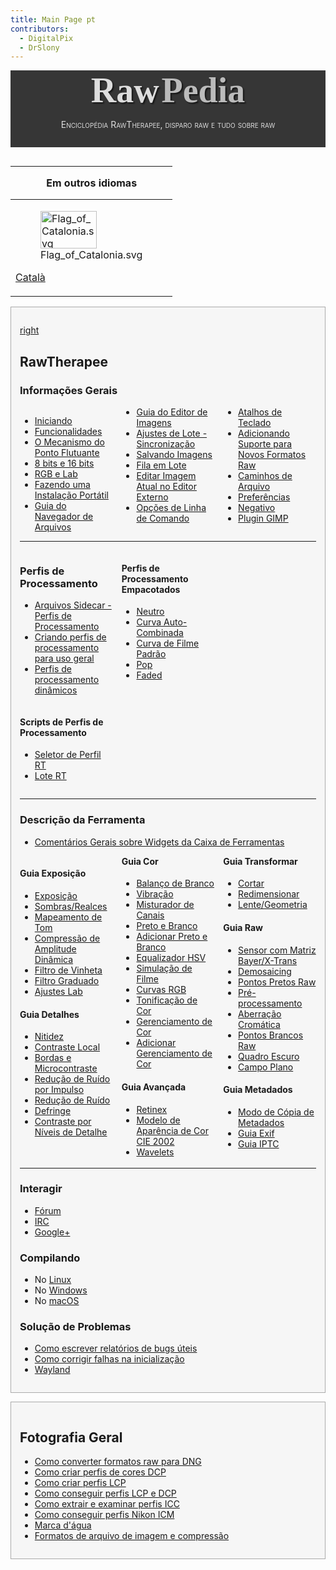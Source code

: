 ```yaml
---
title: Main Page pt
contributors:
  - DigitalPix
  - DrSlony
---
```


<div style="text-align: center; padding-bottom: 1em; margin-bottom: 1em; background-color: #363636; color: #DDDDDD;">

<span style="font-family: serif; font-size: 4em; font-weight: bold; text-shadow: 2px 2px 2px #161616;">Raw</span>
<span style="font-family: serif; font-size: 4em; font-weight: bold; text-shadow: 2px 2px 2px #161616; color: #BBBBBB">Pedia</span>

<span style="font-variant: small-caps;">Enciclopédia RawTherapee,
disparo raw e tudo sobre raw</span>

</div>
<div style="float: left; clear: right">

<table>
<thead>
<tr class="header">
<th style="padding: 0 1em;"><p>Em outros idiomas</p></th>
</tr>
</thead>
<tbody>
<tr class="odd">
<td><figure>
<img src="/images/Flag_of_Catalonia.svg" title="Flag_of_Catalonia.svg"
width="90" height="60" />
<figcaption>Flag_of_Catalonia.svg</figcaption>
</figure>
<p><a href="Main_Page/ca" title="wikilink">Català</a></p></td>
</tr>
</tbody>
</table>

  

<div style="background-color: #f6f6f6; border: 1px solid #aaa; padding: 1em; margin-bottom: 1em;">

[right](image:Rawtherapee_rawpedia_header1_h300.jpg.md)

## RawTherapee

### Informações Gerais

<div style="column-count:3;-moz-column-count:3;-webkit-column-count:3;">

- [Iniciando](Getting_Starded/pt.md)
- [Funcionalidades](Features/pt.md)
- [O Mecanismo do Ponto
  Flutuante](The_Floating_Point_Engine/pt.md)
- [8 bits e 16 bits](8-bit_and_16-bit/pt.md)
- [RGB e Lab](RGB_and_Lab/pt.md)
- [Fazendo uma Instalação
  Portátil](Making_a_Portable_Installation/pt.md)
- [Guia do Navegador de Arquivos](The_File_Browser_Tab/pt.md)
- [Guia do Editor de Imagens](The_Image_Editor_Tab/pt.md)
- [Ajustes de Lote -
  Sincronização](Batch_Adjustments_-_Sync/pt.md)
- [Salvando Imagens](Saving_Images/pt.md)
- [Fila em Lote](The_Batch_Queue/pt.md)
- [Editar Imagem Atual no Editor
  Externo](Edit_Current_Image_in_External_Editor/pt.md)
- [Opções de Linha de Comando](Command-Line_Options/pt.md)
- [Atalhos de Teclado](Keyboard_Shortcuts/pt.md)
- [Adicionando Suporte para Novos Formatos
  Raw](Adding_Support_for_New_Raw_Formats/pt.md)
- [Caminhos de Arquivo](File_Paths/pt.md)
- [Preferências](Preferences/pt.md)
- [Negativo](Negative/pt.md)
- [Plugin GIMP](GIMP_Plugin/pt.md)

</div>
<hr />
<div style="column-count:3;-moz-column-count:3;-webkit-column-count:3;">
<div style="display: inline-block; width: 100%;">

### Perfis de Processamento

- [Arquivos Sidecar - Perfis de
  Processamento](Sidecar_Files_-_Processing_Profiles/pt.md)
- [Criando perfis de processamento para uso
  geral](Creating_processing_profiles_for_general_use/pt.md)
- [Perfis de processamento
  dinâmicos](Dynamic_processing_profiles/pt.md)

</div>
<div style="display: inline-block; width: 100%;">

#### Scripts de Perfis de Processamento

- [Seletor de Perfil RT](RTProfileSelector/pt.md)
- [Lote RT](RTbatch/pt.md)

</div>
<div style="display: inline-block; width: 100%;">

#### Perfis de Processamento Empacotados

- [Neutro](Neutral/pt.md)
- [Curva Auto-Combinada](Auto-Matched_Curve/pt.md)
- [Curva de Filme Padrão](Standard_Film_Curve/pt.md)
- [Pop](Pop/pt.md)
- [Faded](Faded/pt.md)

</div>
</div>
<hr />

### Descrição da Ferramenta

- [Comentários Gerais sobre Widgets da Caixa de
  Ferramentas](General_Comments_About_Some_Toolbox_Widgets/pt.md)

<div style="column-count:3;-moz-column-count:3;-webkit-column-count:3;">
<div style="break-inside: avoid-column; -webkit-column-break-inside: avoid;">

#### Guia Exposição

- [Exposição](Exposure/pt.md)
- [Sombras/Realces](Shadows/Highlights/pt.md)
- [Mapeamento de Tom](Tone_Mapping/pt.md)
- [Compressão de Amplitude
  Dinâmica](Dynamic_Range_Compression/pt.md)
- [Filtro de Vinheta](Vignetting_Filter/pt.md)
- [Filtro Graduado](Graduated_Filter/pt.md)
- [Ajustes Lab](Lab_Adjustments/pt.md)

</div>
<div style="break-inside: avoid-column; -webkit-column-break-inside: avoid;">

#### Guia Detalhes

- [Nitidez](Sharpening/pt.md)
- [Contraste Local](Local_Contrast/pt.md)
- [Bordas e Microcontraste](Edges_and_Microcontrast/pt.md)
- [Redução de Ruído por Impulso](Impulse_Noise_Reduction/pt.md)
- [Redução de Ruído](Noise_Reduction/pt.md)
- [Defringe](Defringe/pt.md)
- [Contraste por Níveis de
  Detalhe](Contrast_by_Detail_Levels/pt.md)

</div>
<div style="break-inside: avoid-column; -webkit-column-break-inside: avoid;">

#### Guia Cor

- [Balanço de Branco](White_Balance/pt.md)
- [Vibração](Vibrance/pt.md)
- [Misturador de Canais](Channel_Mixer/pt.md)
- [Preto e Branco](Black-and-White/pt.md)
- [Adicionar Preto e Branco](Black-and-White_addon/pt.md)
- [Equalizador HSV](HSV_Equalizer/pt.md)
- [Simulação de Filme](Film_Simulation/pt.md)
- [Curvas RGB](RGB_Curves/pt.md)
- [Tonificação de Cor](Color_Toning/pt.md)
- [Gerenciamento de Cor](Color_Management/pt.md)
- [Adicionar Gerenciamento de Cor](Color_Management_addon/pt.md)

</div>
<div style="break-inside: avoid-column; -webkit-column-break-inside: avoid;">

#### Guia Avançada

- [Retinex](Retinex/pt.md)
- [Modelo de Aparência de Cor CIE 2002](CIECAM02/pt.md)
- [Wavelets](Wavelets/pt.md)

</div>
<div style="break-inside: avoid-column; -webkit-column-break-inside: avoid;">

#### Guia Transformar

- [Cortar](Crop/pt.md)
- [Redimensionar](Resize/pt.md)
- [Lente/Geometria](Lens/Geometry/pt.md)

</div>
<div style="break-inside: avoid-column; -webkit-column-break-inside: avoid;">

#### Guia Raw

- [Sensor com Matriz
  Bayer/X-Trans](Sensor_with_Bayer/X-Trans_Matrix/pt.md)
- [Demosaicing](Demosaicing/pt.md)
- [Pontos Pretos Raw](Raw_Black_Points/pt.md)
- [Pré-processamento](Preprocessing/pt.md)
- [Aberração Cromática](Chromatic_Aberration/pt.md)
- [Pontos Brancos Raw](Raw_White_Points/pt.md)
- [Quadro Escuro](Dark-Frame/pt.md)
- [Campo Plano](Flat-Field/pt.md)

</div>
<div style="break-inside: avoid-column; -webkit-column-break-inside: avoid;">

#### Guia Metadados

- [Modo de Cópia de Metadados](Metadata_Copy_Mode/pt.md)
- [Guia Exif](Exif_Tab/pt.md)
- [Guia IPTC](IPTC_Tab/pt.md)

</div>
</div>
<hr />

### Interagir

- [Fórum](Forum/pt.md)
- [IRC](IRC/pt.md)
- [Google+](Google+/pt.md)

### Compilando

- No [Linux](Linux/pt.md)
- No [Windows](Windows/pt.md)
- No [macOS](macOS/pt.md)

### Solução de Problemas

- [Como escrever relatórios de bugs
  úteis](How_to_write_useful_bug_reports/pt.md)
- [Como corrigir falhas na
  inicialização](How_to_fix_crashes_on_startup/pt.md)
- [Wayland](Wayland/pt.md)

</div>
<div style="background-color: #f6f6f6; border: 1px solid #aaa; padding: 1em; margin-bottom: 1em;">

## Fotografia Geral

- [Como converter formatos raw para
  DNG](How_to_convert_raw_formats_to_DNG/pt.md)
- [Como criar perfis de cores
  DCP](How_to_create_DCP_color_profiles/pt.md)
- [Como criar perfis LCP](How_to_create_LCP_profiles/pt.md)
- [Como conseguir perfis LCP e
  DCP](How_to_get_LCP_and_DCP_profiles/pt.md)
- [Como extrair e examinar perfis
  ICC](How_to_extract_and_examine_ICC_profiles/pt.md)
- [Como conseguir perfis Nikon
  ICM](How_to_get_Nikon_ICM_profiles/pt.md)
- [Marca d'água](Watermarking/pt.md)
- [Formatos de arquivo de imagem e
  compressão](Image_file_formats_and_compression/pt.md)

</div>
